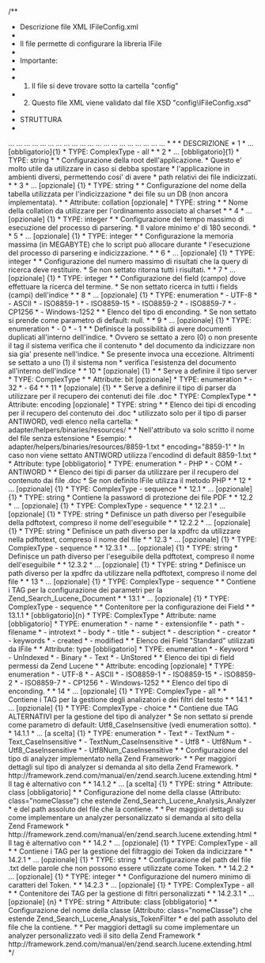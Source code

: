 /**
 * Descrizione file XML IFileConfig.xml
 *
 * Il file permette di configurare la libreria IFile
 *
 * Importante:
 * 
 * 1. Il file si deve trovare sotto la cartella "config"
 * 2. Questo file XML viene validato dal file XSD "config\IFileConfig.xsd"
 *
 * STRUTTURA
 *
 <ifile>
 	<root-application>...</root-application>
 	<table-name collation="..." >...</table-name>
 	<timelimit>...</timelimit>
	<memorylimit>...</memorylimit>
	<resultlimit>...</resultlimit>
	<default-search-field>...</default-search-field>	
	<duplicate>...</duplicate>
	<server bit="..." />
 	<encoding>...</encoding>
	<doctotxt encoding"..." type="..." />
	<xpdf>
		<opw>...</opw>
		<pdftotext>
			<executable>...</executable>
			<xpdfrc>...</xpdfrc>
		</pdftotext>				
		<pdfinfo>
			<executable>...</executable>
			<xpdfrc>...</xpdfrc>
		</pdfinfo>				
	</xpdf>
	<zend-document>
		<fields>
			<field name="..." type="..." />
			...						
		</fields>		
	</zend-document>
 	<analyzer>
 		<type>
 			<default>...</default>
			<custom-default class="...">...</custom-default>				
 		</type>
		<filters>
	 		<stop-words>...</stop-words>
	 		<short-words>...</short-words>
			<custom-filters>
				<filter class="...">...</filter>
				...
			</custom-filters>
		</filters>
	</analyzer>
 </ifile>
 *
 *
 * DESCRIZIONE
 * 1
 * <ifile>...</ifile> [obbligatorio]{1}
 * TYPE: ComplexType - all
 *
 * 2
 * <root-application>...</root-application> [obbligatorio]{1}
 * TYPE: string
 * 
 * Configurazione della root dell'applicazione.
 * Questo e' molto utile da utilizzare in caso si debba spostare
 * l'applicazione in ambienti diversi, permettendo cosi' di avere
 * path relativi dei file indicizzati.  
 *
 * 3
 * <table-name>...</table-name> [opzionale] {1}
 * TYPE: string
 *
 * Configurazione del nome della tabella utilizzata per l'indicizzazione
 * dei file su un DB (non ancora implementata).
 *
 * Attribute: collation [opzionale]
 * TYPE: string
 *
 * Nome della collation da utilizzare per l'ordinamento associato al charset
 *
 * 4
 * <timelimit>...</timelimit> [opzionale] {1}
 * TYPE: integer
 *
 * Configurazione del tempo massimo di esecuzione del processo di parsering.
 * Il valore minimo e' di 180 secondi.
 *
 * 5
 * <memorylimit>...</memorylimit> [opzionale] {1}
 * TYPE: integer
 *
 * Configurazione la memoria massima (in MEGABYTE) che lo script può allocare durante 
 * l'esecuzione del processo di parsering e indicizzazione.
 *
 * 6
 * <resultlimit>...</resultlimit> [opzionale] {1}
 * TYPE: integer
 *
 * Configurazione del numero massimo di risultati che la query di ricerca deve restituire.
 * Se non settato ritorna tutti i risultati.
 *
 * 7
 * <default-search-field>...</default-search-field> [opzionale] {1}
 * TYPE: integer
 *
 * Configurazione del field (campo) dove effettuare la ricerca del termine.
 * Se non settato ricerca in tutti i fields (campi) dell'indice
 *
 * 8
 * <encoding>...</encoding> [opzionale] {1} 
 * TYPE: enumeration
 * - UTF-8
 * - ASCII
 * - ISO8859-1
 * - ISO8859-15
 * - ISO8859-2
 * - ISO8859-7
 * - CP1256
 * - Windows-1252
 *
 * Elenco del tipo di enconding.
 * Se non settato si prende come parametro di default: null.
 *
 * 9
 * <duplicate>...</duplicate> [opzionale] {1}
 * TYPE: enumeration
 * - 0
 * - 1
 *
 * Definisce la possibilità di avere documenti duplicati all'interno dell'indice.
 * Ovvero se settato a zero (0) o non presente il tag il sistema verifica che il contenuto
 * del documento da indicizzare non sia gia' presente nell'indice.
 * Se presente invoca una eccezione. Altrimenti se settato a uno (1) il sistema non
 * verifica l'esistenza del documento all'interno dell'indice
 *
 * 10 
 * <server bit="..." /> [opzionale] {1}
 *
 * Serve a definire il tipo server
 * TYPE: ComplexType
 *
 * Attribute: bit [opzionale]
 * TYPE: enumeration
 * - 32
 * - 64
 *
 * 11 
 * <doctotxt encoding="..." type="..." /> [opzionale] {1}
 *
 * Serve a definire il tipo di parser da utilizzare per il recupero dei contenuti dei file .doc
 * TYPE: ComplexType
 *
 * Attribute: encoding [opzionale]
 * TYPE: string
 * 
 * Elenco dei tipi di encoding per il recupero del contenuto dei .doc 
 * utilizzato solo per il tipo di parser ANTIWORD, vedi elenco nella cartella: 
 * 	adapter/helpers/binaries/resources/
 *
 * Nell'attributo va solo scritto il nome del file senza estensione
 * Esempio: * adapter/helpers/binaries/resources/8859-1.txt
 * encoding="8859-1"
 * In caso non viene settato ANTIWORD utilizza l'encodind di default 8859-1.txt
 *
 * Attribute: type [obbligatorio]
 * TYPE: enumeration
 * - PHP
 * - COM
 * - ANTIWORD
 * 
 * Elenco dei tipi di parser da utilizzare per il recupero del contenuto dai file .doc
 * Se non definito IFile utilizza il metodo PHP  
 *
 * 12
 * <xpdf>...</xpdf> [opzionale] {1}
 * TYPE: ComplexType - sequence
 *
 * 12.1
 * <opw>...</opw> [opzionale] {1}
 * TYPE: string
 * Contiene la password di protezione dei file PDF
 *
 * 12.2
 * <pdftotext>...</pdftotext> [opzionale] {1}
 * TYPE: ComplexType - sequence
 *
 * 12.2.1
 * <executable>...</executable> [opzionale] {1}
 * TYPE: string
 * Definisce un path diverso per l'eseguibile della pdftotext, compreso il nome dell'eseguibile
 *
 * 12.2.2
 * <xpdfrc>...</xpdfrc> [opzionale] {1}
 * TYPE: string
 * Definisce un path diverso per la xpdfrc da utilizzare nella pdftotext, compreso il nome del file
 * 
 * 12.3
 * <pdfinfo>...</pdfinfo> [opzionale] {1}
 * TYPE: ComplexType - sequence
 *
 * 12.3.1
 * <executable>...</executable> [opzionale] {1}
 * TYPE: string
 * Definisce un path diverso per l'eseguibile della pdftotext, compreso il nome dell'eseguibile
 *
 * 12.3.2
 * <xpdfrc>...</xpdfrc> [opzionale] {1}
 * TYPE: string
 * Definisce un path diverso per la xpdfrc da utilizzare nella pdftotext, compreso il nome del file 
 *
 * 13
 * <zend-document>...</zend-document> [opzionale] {1}
 * TYPE: ComplexType - sequence
 *
 * Contiene i TAG per la configurazione dei parametri per la Zend_Search_Lucene_Document
 *
 * 13.1
 * <fields>...</fields> [opzionale] {1}
 * TYPE: ComplexType - sequence
 *
 * Contenitore per la configurazione dei Field
 *
 * 13.1.1
 * <field /> [obbligatorio]{n}
 * TYPE: ComplexType
 * Attribute: name [obbligatorio]
 * TYPE: enumeration
 * - name
 * - extensionfile
 * - path
 * - filename
 * - introtext			
 * - body
 * - title
 * - subject
 * - description
 * - creator
 * - keywords
 * - created
 * - modified
 *
 * Elenco dei Field "Standard" utilizzati da IFile
 *
 * Attribute: type [obbligatorio]
 * TYPE: enumeration
 * - Keyword
 * - UnIndexed
 * - Binary
 * - Text
 * - UnStored
 *
 * Elenco dei tipi di field permessi da Zend Lucene
 *
 * Attribute: encoding [opzionale]
 * TYPE: enumeration
 * - UTF-8
 * - ASCII
 * - ISO8859-1
 * - ISO8859-15
 * - ISO8859-2
 * - ISO8859-7
 * - CP1256
 * - Windows-1252
 *
 * Elenco del tipo di enconding.
 *
 * 14
 * <analyzer>...</analyzer> [opzionale] {1}
 * TYPE: ComplexType - all
 * 
 * Contiene i TAG per la gestione degli analizatori e dei filtri del testo
 *
 * 14.1
 * <type>...</type> [opzionale] {1}
 * TYPE: ComplexType - choice
 *
 * Contiene due TAG ALTERNATIVI per la gestione del tipo di analyzer
 * Se non settato si prende come parametro di default: Utf8_CaseInsensitive (vedi enumeration sotto).
 *
 * 14.1.1
 * <default>...</default> [a scelta] {1}
 * TYPE: enumeration
 * - Text
 * - TextNum
 * - Text_CaseInsensitive
 * - TextNum_CaseInsensitive
 * - Utf8
 * - Utf8Num
 * - Utf8_CaseInsensitive
 * - Utf8Num_CaseInsensitive
 *
 * Configurazione del tipo di analyzer implementato nella Zend Framework-
 *
 * Per maggiori dettagli sul tipo di analyzer si demanda al sito della Zend Framework.
 * http://framework.zend.com/manual/en/zend.search.lucene.extending.html
 * Il tag è alternativo con <custom-default>
 *
 * 14.1.2
 * <custom-default>...</custom-default> [a scelta] {1}
 * TYPE: string
 * Attribute: class [obbligatorio]
 *
 * Configurazione del nome della classe (Attributo: class="nomeClasse") che estende Zend_Search_Lucene_Analysis_Analyzer
 * e del path assoluto del file che la contiene.
 *
 * Per maggiori dettagli su come implementare un analyzer personalizzato si demanda al sito della Zend Framework
 * http://framework.zend.com/manual/en/zend.search.lucene.extending.html
 * Il tag è alternativo con <default>
 *
 * 14.2
 * <filters>...</filters> [opzionale] {1}
 * TYPE: ComplexType - all
 * 
 * Contiene i TAG per la gestione del filtraggio dei Token da indicizzare 
 *
 * 14.2.1
 * <stop-words>...</stop-words> [opzionale] {1}
 * TYPE: string
 *
 * Configurazione del path del file .txt delle parole che non possono essere utilizzate come Token.
 *
 * 14.2.2
 * <short-words>...</short-words> [opzionale] {1}
 * TYPE: integer
 *
 * Configurazione del numero minimo di caratteri del Token.
 *
 * 14.2.3
 * <custom-filters>...</custom-filters> [opzionale] {1}
 * TYPE: ComplexType - all
 *
 * Contenitore dei TAG per la gestione di filtri personalizzati
 *
 * 14.2.3.1
 * <filter class="...">...</filter> [opzionale] {n}
 * TYPE: string
 * Attribute: class [obbligatorio]
 *
 * Configurazione del nome della classe (Attributo: class="nomeClasse") che estende Zend_Search_Lucene_Analysis_TokenFilter
 * e del path assoluto del file che la contiene.
 *
 * Per maggiori dettagli su come implementare un analyzer personalizzato vedi il sito della Zend Framework
 * http://framework.zend.com/manual/en/zend.search.lucene.extending.html
 */
